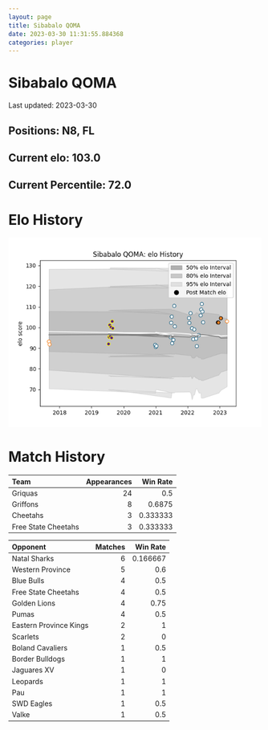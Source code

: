 ```yaml
---  
layout: page  
title: Sibabalo QOMA  
date: 2023-03-30 11:31:55.884368  
categories: player  
---
```

# Sibabalo QOMA


Last updated: 2023-03-30
## Positions: N8, FL

## Current elo: 103.0

## Current Percentile: 72.0

# Elo History


![elo history](history_SibabaloQOMA.png)
# Match History


| Team                |   Appearances |   Win Rate |
|:--------------------|--------------:|-----------:|
| Griquas             |            24 |   0.5      |
| Griffons            |             8 |   0.6875   |
| Cheetahs            |             3 |   0.333333 |
| Free State Cheetahs |             3 |   0.333333 |

| Opponent               |   Matches |   Win Rate |
|:-----------------------|----------:|-----------:|
| Natal Sharks           |         6 |   0.166667 |
| Western Province       |         5 |   0.6      |
| Blue Bulls             |         4 |   0.5      |
| Free State Cheetahs    |         4 |   0.5      |
| Golden Lions           |         4 |   0.75     |
| Pumas                  |         4 |   0.5      |
| Eastern Province Kings |         2 |   1        |
| Scarlets               |         2 |   0        |
| Boland Cavaliers       |         1 |   0.5      |
| Border Bulldogs        |         1 |   1        |
| Jaguares XV            |         1 |   0        |
| Leopards               |         1 |   1        |
| Pau                    |         1 |   1        |
| SWD Eagles             |         1 |   0.5      |
| Valke                  |         1 |   0.5      |